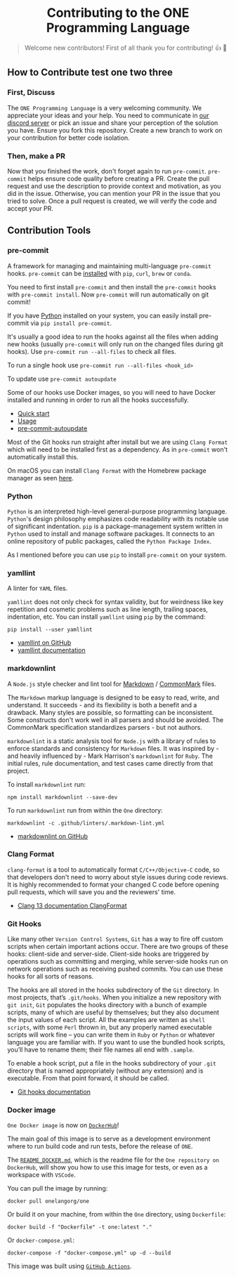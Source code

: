 <h1 align="center"><strong>Contributing to the ONE Programming Language</strong></h1>

> Welcome new contributors! First of all thank you for contributing! :+1: :tada:

## How to Contribute test one two three

### **First, Discuss**

The `ONE Programming Language` is a very welcoming community. We appreciate your
ideas and your help. You need to communicate in
[our discord server](https://discord.com/invite/sFCE2HcMCa) or pick an issue and
share your perception of the solution you have. Ensure you fork this repository.
Create a new branch to work on your contribution for better code isolation.

### **Then, make a PR**

Now that you finished the work, don't forget again to run `pre-commit`.
`pre-commit` helps ensure code quality before creating a PR. Create the
pull request and use the description to provide context and motivation, as you
did in the issue. Otherwise, you can mention your PR in the issue that you tried
to solve. Once a pull request is created, we will verify the code and accept
your PR.

## Contribution Tools

### pre-commit

A framework for managing and maintaining multi-language `pre-commit` hooks.
`pre-commit` can be [installed](https://pre-commit.com/#installation) with `pip`,
`curl`, `brew` or `conda`.

You need to first install `pre-commit` and then install the `pre-commit` hooks
with `pre-commit install`. Now `pre-commit` will run automatically on git
commit!

If you have [Python](https://www.python.org/) installed on your system, you can easily
install pre-commit via `pip install pre-commit`.

It's usually a good idea to run the hooks against all the files when adding new
hooks (usually `pre-commit` will only run on the changed files during git
hooks). Use `pre-commit run --all-files` to check all files.

To run a single hook use `pre-commit run --all-files <hook_id>`

To update use `pre-commit autoupdate`

Some of our hooks use Docker images, so you will need to have Docker installed and
running in order to run all the hooks successfully.

- [Quick start](https://pre-commit.com/#quick-start)
- [Usage](https://pre-commit.com/#usage)
- [pre-commit-autoupdate](https://pre-commit.com/#pre-commit-autoupdate)

Most of the Git hooks run straight after install but we are using `Clang Format`
which will need to be installed first as a dependency. As in `pre-commit` won't
automatically install this.

On macOS you can install `Clang Format` with the Homebrew package manager as
seen [here](https://formulae.brew.sh/formula/clang-format).

### Python

`Python` is an interpreted high-level general-purpose programming language.
`Python`'s design philosophy emphasizes code readability with its notable use of
significant indentation. `pip` is a package-management system written in
`Python` used to install and manage software packages. It connects to an online
repository of public packages, called the `Python Package Index`.

As I mentioned before you can use `pip` to install `pre-commit` on your system.

### yamllint

A linter for `YAML` files.

`yamllint` does not only check for syntax validity, but for weirdness like key
repetition and cosmetic problems such as line length, trailing spaces,
indentation, etc. You can install `yamllint` using `pip` by the command:

```shell
pip install --user yamllint
```

- [yamllint on GitHub](https://github.com/adrienverge/yamllint)
- [yamllint documentation](https://yamllint.readthedocs.io/en/stable/)

### markdownlint

A `Node.js` style checker and lint tool for
[Markdown](https://en.wikipedia.org/wiki/Markdown) / [CommonMark](https://commonmark.org/)
files.

The `Markdown` markup language is designed to be easy to read, write, and
understand. It succeeds - and its flexibility is both a benefit and a drawback.
Many styles are possible, so formatting can be inconsistent. Some constructs
don't work well in all parsers and should be avoided. The CommonMark
specification standardizes parsers - but not authors.

`markdownlint` is a static analysis tool for `Node.js` with a library of rules
to enforce standards and consistency for `Markdown` files. It was inspired by -
and heavily influenced by - Mark Harrison's `markdownlint` for `Ruby`. The
initial rules, rule documentation, and test cases came directly from that
project.

To install `markdownlint` run:

```shell
npm install markdownlint --save-dev
```

To run `markdownlint` run from within the `One` directory:

```shell
markdownlint -c .github/linters/.markdown-lint.yml
```

- [markdownlint on GitHub](https://github.com/DavidAnson/markdownlint)

### Clang Format

`clang-format` is a tool to automatically format `C/C++/Objective-C` code, so
that developers don't need to worry about style issues during code reviews. It
is highly recommended to format your changed C code before opening pull
requests, which will save you and the reviewers' time.

- [Clang 13 documentation ClangFormat](https://clang.llvm.org/docs/ClangFormat.html)

### Git Hooks

Like many other `Version Control Systems`, `Git` has a way to fire off custom
scripts when certain important actions occur. There are two groups of these
hooks: client-side and server-side. Client-side hooks are triggered by
operations such as committing and merging, while server-side hooks run on
network operations such as receiving pushed commits. You can use these hooks for
all sorts of reasons.

The hooks are all stored in the hooks subdirectory of the `Git` directory. In
most projects, that’s `.git/hooks`. When you initialize a new repository with
`git init`, `Git` populates the hooks directory with a bunch of example scripts,
many of which are useful by themselves; but they also document the input values
of each script. All the examples are written as `shell scripts`, with some
`Perl` thrown in, but any properly named executable scripts will work fine – you
can write them in `Ruby` or `Python` or whatever language you are familiar with.
If you want to use the bundled hook scripts, you’ll have to rename them; their
file names all end with `.sample`.

To enable a hook script, put a file in the hooks subdirectory of your `.git`
directory that is named appropriately (without any extension) and is executable.
From that point forward, it should be called.

- [Git hooks documentation](https://git-scm.com/book/en/v2/Customizing-Git-Git-Hooks)

### Docker image

`One Docker image` is now on
[`DockerHub`](https://hub.docker.com/r/onelangorg/one)!

The main goal of this image is to serve as a development environment where to
run build code and run tests, before the release of `ONE`.

The
[`README_DOCKER.md`](https://github.com/One-Language/One/blob/master/README_DOCKER.md),
which is the readme file for the `One repository on DockerHub`, will show you
how to use this image for tests, or even as a workspace with `VSCode`.

You can pull the image by running:

```shell
docker pull onelangorg/one
```

Or build it on your machine, from within the `One` directory, using
`Dockerfile`:

```shell
docker build -f "Dockerfile" -t one:latest "."
```

Or `docker-compose.yml`:

```shell
docker-compose -f "docker-compose.yml" up -d --build
```

This image was built using
[`GitHub Actions`](https://github.com/One-Language/One/blob/master/.github/workflows/docker-image.yml).
